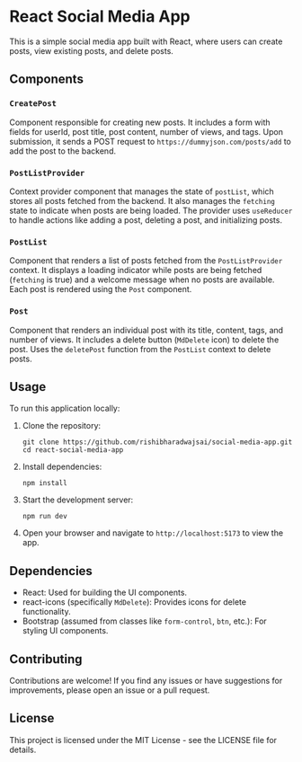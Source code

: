 # React Social Media App

This is a simple social media app built with React, where users can create posts, view existing posts, and delete posts.

## Components

### `CreatePost`

Component responsible for creating new posts. It includes a form with fields for userId, post title, post content, number of views, and tags. Upon submission, it sends a POST request to `https://dummyjson.com/posts/add` to add the post to the backend.

### `PostListProvider`

Context provider component that manages the state of `postList`, which stores all posts fetched from the backend. It also manages the `fetching` state to indicate when posts are being loaded. The provider uses `useReducer` to handle actions like adding a post, deleting a post, and initializing posts.

### `PostList`

Component that renders a list of posts fetched from the `PostListProvider` context. It displays a loading indicator while posts are being fetched (`fetching` is true) and a welcome message when no posts are available. Each post is rendered using the `Post` component.

### `Post`

Component that renders an individual post with its title, content, tags, and number of views. It includes a delete button (`MdDelete` icon) to delete the post. Uses the `deletePost` function from the `PostList` context to delete posts.

## Usage

To run this application locally:

1. Clone the repository:
   ```
   git clone https://github.com/rishibharadwajsai/social-media-app.git
   cd react-social-media-app
   ```

2. Install dependencies:
   ```
   npm install
   ```

3. Start the development server:
   ```
   npm run dev
   ```

4. Open your browser and navigate to `http://localhost:5173` to view the app.

## Dependencies

- React: Used for building the UI components.
- react-icons (specifically `MdDelete`): Provides icons for delete functionality.
- Bootstrap (assumed from classes like `form-control`, `btn`, etc.): For styling UI components.

## Contributing

Contributions are welcome! If you find any issues or have suggestions for improvements, please open an issue or a pull request.

## License

This project is licensed under the MIT License - see the LICENSE file for details.
